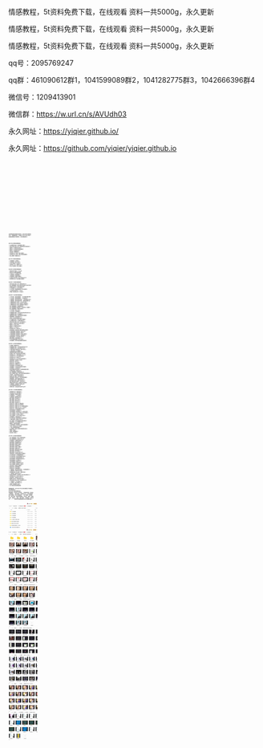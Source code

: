 

<!---
多行注释三个横杠

```
多行不显示代码只显示源码
# 标题
## 标题
### 标题要有空格和警号之间
- Bulleted
- List
1. Numbered
2. List
**加粗** 
 _斜体_ 
 `_config.yml` 变细
[Link](url) 
![Image](src)
[链接](https://baidu.com/) 链接
![星空](http://seopic.699pic.com/photo/50021/5261.jpg_wh1200.jpg)图片
```
-->



情感教程，5t资料免费下载，在线观看
资料一共5000g，永久更新

情感教程，5t资料免费下载，在线观看
资料一共5000g，永久更新

情感教程，5t资料免费下载，在线观看
资料一共5000g，永久更新

qq号：2095769247

qq群：461090612群1，1041599089群2，1041282775群3，1042666396群4

微信号：1209413901

微信群：https://w.url.cn/s/AVUdh03

永久网址：https://yiqier.github.io/

永久网址：https://github.com/yiqier/yiqier.github.io







<br/><br/><br/><br/><br/><br/><br/>


![星空](qinggan9.jpg)
